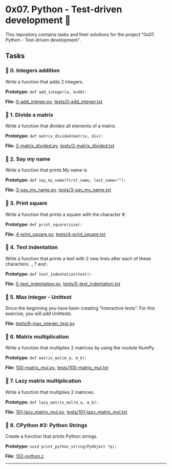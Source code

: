 # 0x07. Python - Test-driven development 🐍

This repository contains tasks and their solutions for the project "0x07. Python - Test-driven development".

## Tasks

### 📌 0. Integers addition

Write a function that adds 2 integers.

**Prototype:** `def add_integer(a, b=98):`

**File:** [0-add_integer.py](./0-add_integer.py), [tests/0-add_integer.txt](./tests/0-add_integer.txt)

### 📌 1. Divide a matrix

Write a function that divides all elements of a matrix.

**Prototype:** `def matrix_divided(matrix, div):`

**File:** [2-matrix_divided.py](./2-matrix_divided.py), [tests/2-matrix_divided.txt](./tests/2-matrix_divided.txt)

### 📌 2. Say my name

Write a function that prints My name is <first name> <last name>

**Prototype:** `def say_my_name(first_name, last_name=""):`

**File:** [3-say_my_name.py](./3-say_my_name.py), [tests/3-say_my_name.txt](./tests/3-say_my_name.txt)

### 📌 3. Print square

Write a function that prints a square with the character #.

**Prototype:** `def print_square(size):`

**File:** [4-print_square.py](./4-print_square.py), [tests/4-print_square.txt](./tests/4-print_square.txt)

### 📌 4. Text indentation

Write a function that prints a text with 2 new lines after each of these characters: ., ? and :

**Prototype:** `def text_indentation(text):`

**File:** [5-text_indentation.py](./5-text_indentation.py), [tests/5-text_indentation.txt](./tests/5-text_indentation.txt)

### 📌 5. Max integer - Unittest

Since the beginning you have been creating “Interactive tests”. For this exercise, you will add Unittests.

**File:** [tests/6-max_integer_test.py](./tests/6-max_integer_test.py)

### 📌 6. Matrix multiplication

Write a function that multiplies 2 matrices by using the module NumPy.

**Prototype:** `def matrix_mul(m_a, m_b):`

**File:** [100-matrix_mul.py](./100-matrix_mul.py), [tests/100-matrix_mul.txt](./tests/100-matrix_mul.txt)

### 📌 7. Lazy matrix multiplication

Write a function that multiplies 2 matrices.

**Prototype:** `def lazy_matrix_mul(m_a, m_b):`

**File:** [101-lazy_matrix_mul.py](./101-lazy_matrix_mul.py), [tests/101-lazy_matrix_mul.txt](./tests/101-lazy_matrix_mul.txt)

### 📌 8. CPython #3: Python Strings

Create a function that prints Python strings.

**Prototype:** `void print_python_string(PyObject *p);`

**File:** [102-python.c](./102-python.c)

---

